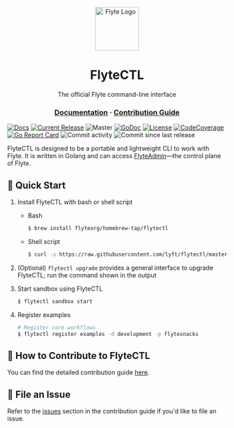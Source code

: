 <html>
    <p align="center"> 
        <img src="https://github.com/flyteorg/flyte/blob/master/rsts/images/flyte_circle_gradient_1_4x4.png" alt="Flyte Logo" width="100">
    </p>
    <h1 align="center">
        FlyteCTL
    </h1>
    <p align="center">
        The official Flyte command-line interface
    </p>
    <h3 align="center">
        <a href="https://flytectl.rtfd.io">Documentation</a>
        <span> · </span>
        <a href="https://docs.flyte.org/projects/flytectl/en/stable/contribute.html">Contribution Guide</a>
    </h3>
</html>

[![Docs](https://readthedocs.org/projects/flytectl/badge/?version=latest&style=plastic)](https://flytectl.rtfd.io)
[![Current Release](https://img.shields.io/github/release/flyteorg/flytectl.svg)](https://github.com/flyteorg/flytectl/releases/latest)
![Master](https://github.com/flyteorg/flytectl/workflows/Master/badge.svg)
[![GoDoc](https://godoc.org/github.com/flyteorg/flytectl?status.svg)](https://pkg.go.dev/mod/github.com/flyteorg/flytectl)
[![License](https://img.shields.io/badge/LICENSE-Apache2.0-ff69b4.svg)](http://www.apache.org/licenses/LICENSE-2.0.html)
[![CodeCoverage](https://img.shields.io/codecov/c/github/flyteorg/flytectl.svg)](https://codecov.io/gh/flyteorg/flytectl)
[![Go Report Card](https://goreportcard.com/badge/github.com/flyteorg/flytectl)](https://goreportcard.com/report/github.com/flyteorg/flytectl)
![Commit activity](https://img.shields.io/github/commit-activity/w/lyft/flytectl.svg?style=plastic)
![Commit since last release](https://img.shields.io/github/commits-since/lyft/flytectl/latest.svg?style=plastic)

FlyteCTL is designed to be a portable and lightweight CLI to work with Flyte. It is written in Golang and can access [FlyteAdmin](https://github.com/flyteorg/flyteadmin/)—the control plane of Flyte.

## 🚀 Quick Start

1. Install FlyteCTL with bash or shell script

    * Bash
        ```bash
        $ brew install flyteorg/homebrew-tap/flytectl
        ```
    * Shell script
        ```bash
        $ curl -s https://raw.githubusercontent.com/lyft/flytectl/master/install.sh | bash
        ```
2. (Optional) `flytectl upgrade` provides a general interface to upgrade FlyteCTL; run the command shown in the output

3. Start sandbox using FlyteCTL 
    ```bash
    $ flytectl sandbox start 
    ```

4. Register examples
    ```bash
    # Register core workflows 
    $ flytectl register examples -d development -p flytesnacks
    ```

<html>
    <h2 id="contribution-guide"> 
        📖 How to Contribute to FlyteCTL
    </h2>
</html>

You can find the detailed contribution guide [here](docs/source/contribute.rst). 

<html>
    <h2 id="file-an-issue"> 
        🐞 File an Issue
    </h2>
</html>


Refer to the [issues](https://docs.flyte.org/en/latest/community/contribute.html#issues) section in the contribution guide if you'd like to file an issue.
